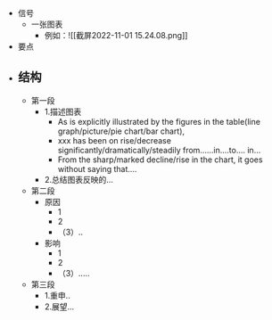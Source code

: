 - 信号
	- 一张图表
		- 例如：![[截屏2022-11-01 15.24.08.png]]
- 要点
- ## 结构
	- 第一段
		- 1.描述图表
			- As is explicitly illustrated by the figures in the table(line graph/picture/pie chart/bar chart),
			- xxx has been on rise/decrease significantly/dramatically/steadily from......in....to.... in...
			- From the sharp/marked decline/rise in the chart, it goes without saying that....
		- 2.总结图表反映的...
	- 第二段
		- 原因
			- 1
			- 2
			- （3）..
		- 影响
			- 1
			- 2
			- （3）.....
	- 第三段
		- 1.重申..
		- 2.展望...